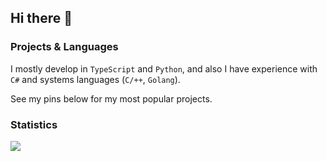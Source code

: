 ## Hi there 👋

### Projects & Languages

I mostly develop in `TypeScript` and `Python`, and also I have experience with `C#` and systems languages (`C/++`, `Golang`).

See my pins below for my most popular projects.

<!-- ![](https://github-readme-stats.vercel.app/api/top-langs/?username=blipk&hide=css,HTML,scss,shell) -->


### Statistics

![](https://github-readme-stats.vercel.app/api?username=blipk&include_all_commits=true&show_icons=true&hide=contribs&hide_title=false&show=reviews,discussions_started,discussions_answered,prs_merged,prs_merged_percentage&rank_icon=percentile&hide_rank=true&line_height=30)
